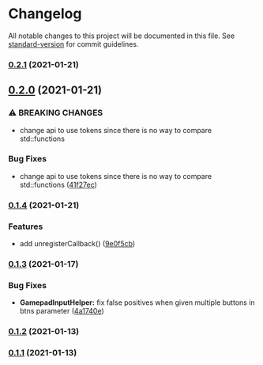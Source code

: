 # Changelog

All notable changes to this project will be documented in this file. See [standard-version](https://github.com/conventional-changelog/standard-version) for commit guidelines.

### [0.2.1](https://github.com/Stuff-Mods/GamepadLib/compare/v0.2.0...v0.2.1) (2021-01-21)

## [0.2.0](https://github.com/Stuff-Mods/GamepadLib/compare/v0.1.4...v0.2.0) (2021-01-21)


### ⚠ BREAKING CHANGES

* change api to use tokens since there is no way to compare std::functions

### Bug Fixes

* change api to use tokens since there is no way to compare std::functions ([41f27ec](https://github.com/Stuff-Mods/GamepadLib/commit/41f27ec7d9a97a5a3e0968bbbccdba7eecfe0f07))

### [0.1.4](https://github.com/Stuff-Mods/GamepadLib/compare/v0.1.3...v0.1.4) (2021-01-21)


### Features

* add unregisterCallback() ([9e0f5cb](https://github.com/Stuff-Mods/GamepadLib/commit/9e0f5cb3b326c792c2bbdcc8ed7e51b810382d69))

### [0.1.3](https://github.com/Stuff-Mods/GamepadLib/compare/v0.1.2...v0.1.3) (2021-01-17)


### Bug Fixes

* **GamepadInputHelper:** fix false positives when given multiple buttons in btns parameter ([4a1740e](https://github.com/Stuff-Mods/GamepadLib/commit/4a1740e4bd291ade2c044a26bc39891226d0e17f))

### [0.1.2](https://github.com/Stuff-Mods/GamepadLib/compare/v0.1.1...v0.1.2) (2021-01-13)

### [0.1.1](https://github.com/Stuff-Mods/GamepadLib/compare/v0.1.0...v0.1.1) (2021-01-13)
